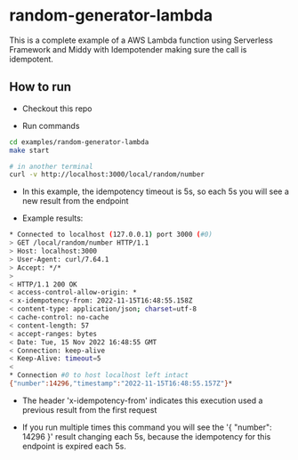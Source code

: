 # random-generator-lambda

This is a complete example of a AWS Lambda function using Serverless Framework and Middy with Idempotender making sure the call is idempotent.

## How to run

- Checkout this repo

- Run commands

```sh
cd examples/random-generator-lambda
make start

# in another terminal
curl -v http://localhost:3000/local/random/number
```

- In this example, the idempotency timeout is 5s, so each 5s you will see a new result from the endpoint

- Example results:

```sh
* Connected to localhost (127.0.0.1) port 3000 (#0)
> GET /local/random/number HTTP/1.1
> Host: localhost:3000
> User-Agent: curl/7.64.1
> Accept: */*
> 
< HTTP/1.1 200 OK
< access-control-allow-origin: *
< x-idempotency-from: 2022-11-15T16:48:55.158Z
< content-type: application/json; charset=utf-8
< cache-control: no-cache
< content-length: 57
< accept-ranges: bytes
< Date: Tue, 15 Nov 2022 16:48:55 GMT
< Connection: keep-alive
< Keep-Alive: timeout=5
< 
* Connection #0 to host localhost left intact
{"number":14296,"timestamp":"2022-11-15T16:48:55.157Z"}*
```

- The header 'x-idempotency-from' indicates this execution used a previous result from the first request

- If you run multiple times this command you will see the '{ "number": 14296 }' result changing each 5s, because the idempotency for this endpoint is expired each 5s.
